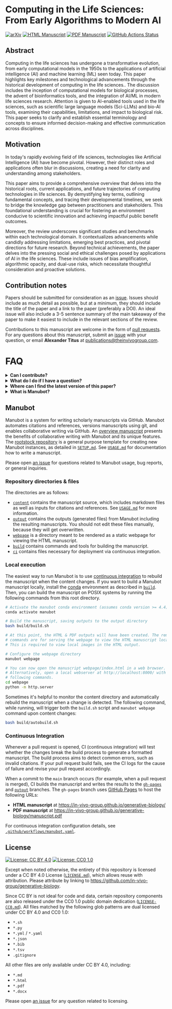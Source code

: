 # Computing in the Life Sciences: From Early Algorithms to Modern AI

<!-- usage note: edit the H1 title above to personalize the manuscript -->

[![arXiv](https://img.shields.io/badge/arXiv-<paper_id>-brightgreen.svg)](https://arxiv.org/abs/<paper_id>)
[![HTML Manuscript](https://img.shields.io/badge/manuscript-HTML-blue.svg)](https://in-vivo-group.github.io/generative-biology/)
[![PDF Manuscript](https://img.shields.io/badge/manuscript-PDF-blue.svg)](https://in-vivo-group.github.io/generative-biology/manuscript.pdf)
[![GitHub Actions Status](https://github.com/in-vivo-group/generative-biology/workflows/Manubot/badge.svg)](https://github.com/in-vivo-group/generative-biology/actions)

## Abstract

<!-- usage note: edit this section. -->

Computing in the life sciences has undergone a transformative evolution, from early computational models in the 1950s to the applications of artificial intelligence (AI) and machine learning (ML) seen today. This paper highlights key milestones and technological advancements through the historical development of computing in the life sciences.. The discussion includes the inception of computational models for biological processes, the advent of bioinformatics tools, and the integration of AI/ML in modern life sciences research. Attention is given to AI-enabled tools used in the life sciences, such as scientific large language models (Sci-LLMs) and bio-AI tools, examining their capabilities, limitations, and impact to biological risk. This paper seeks to clarify and establish essential terminology and concepts to ensure informed decision-making and effective communication across disciplines.

## Motivation

In today's rapidly evolving field of life sciences, technologies like Artificial Intelligence (AI) have become pivotal. However, their distinct roles and applications often blur in discussions, creating a need for clarity and understanding among stakeholders.

This paper aims to provide a comprehensive overview that delves into the historical roots, current applications, and future trajectories of computing technologies in life sciences. By demystifying key terms, outlining fundamental concepts, and tracing their developmental timelines, we seek to bridge the knowledge gap between practitioners and stakeholders. This foundational understanding is crucial for fostering an environment conducive to scientific innovation and achieving impactful public benefit outcomes.

Moreover, the review underscores significant studies and benchmarks within each technological domain. It contextualizes advancements while candidly addressing limitations, emerging best practices, and pivotal directions for future research. Beyond technical achievements, the paper delves into the pressing social and ethical challenges posed by applications of AI in the life sciences. These include issues of bias amplification, algorithmic opacity, and dual-use risks, which necessitate thoughtful consideration and proactive solutions.

## Contribution notes
Papers should be submitted for consideration as an [issue](https://github.com/In-Vivo-Group/generative-biology/issues). Issues should include as much detail as possible, but at a minimum, they should include the title of the paper and a link to the paper (preferably a DOI). An ideal issue will also include a 3-5 sentence summary of the main takeaway of the paper to make it easiest to include in the relevant sections of the review.

Contributions to this manuscript are welcome in the form of [pull requests](https://github.com/In-Vivo-Group/generative-biology/pulls). For any questions about this manuscript, submit an [issue](https://github.com/In-Vivo-Group/generative-biology/issues) with your question, or email **Alexander Titus** at [publications@theinvivogroup.com](mailto:titus@theinvivogroup.com).

# FAQ
<details>
<summary><b>Can I contribute?</b></summary>

Yes, everyone is welcome and encouraged to contribute to this manuscript. We welcome contributions from researchers, practitioners, and stakeholders in the life sciences community and beyond. Whether through insights, case studies, or ethical reflections, your input can enrich ongoing discussions and shape the future of AI in the life sciences. We ask that you do so through issues, pull requests, and engaging with the content thoughtfully. 


</details>
<details>
<summary><b>What do I do if I have a question?</b></summary>

Issues. Lots of issues. It's not that you have issues, but that we want to have issues. If you have questions, submit them so that we can track it and someone can help you. If we get the question enough, it will end up in these FAQs. Submit your issues!

</details>
<details>
<summary><b>Where can I find the latest version of this paper?</b></summary>
The latest version will soon be available on arXiv. Stay tuned for updates and access through this link.

</details>
<details>
<summary><b>What is Manubot?</b></summary>

Read everything on this README file below this question :-D

</details>

## Manubot

<!-- usage note: do not edit this section -->

Manubot is a system for writing scholarly manuscripts via GitHub.
Manubot automates citations and references, versions manuscripts using git, and enables collaborative writing via GitHub.
An [overview manuscript](https://greenelab.github.io/meta-review/ "Open collaborative writing with Manubot") presents the benefits of collaborative writing with Manubot and its unique features.
The [rootstock repository](https://git.io/fhQH1) is a general purpose template for creating new Manubot instances, as detailed in [`SETUP.md`](SETUP.md).
See [`USAGE.md`](USAGE.md) for documentation how to write a manuscript.

Please open [an issue](https://git.io/fhQHM) for questions related to Manubot usage, bug reports, or general inquiries.

### Repository directories & files

The directories are as follows:

+ [`content`](content) contains the manuscript source, which includes markdown files as well as inputs for citations and references.
  See [`USAGE.md`](USAGE.md) for more information.
+ [`output`](output) contains the outputs (generated files) from Manubot including the resulting manuscripts.
  You should not edit these files manually, because they will get overwritten.
+ [`webpage`](webpage) is a directory meant to be rendered as a static webpage for viewing the HTML manuscript.
+ [`build`](build) contains commands and tools for building the manuscript.
+ [`ci`](ci) contains files necessary for deployment via continuous integration.

### Local execution

The easiest way to run Manubot is to use [continuous integration](#continuous-integration) to rebuild the manuscript when the content changes.
If you want to build a Manubot manuscript locally, install the [conda](https://conda.io) environment as described in [`build`](build).
Then, you can build the manuscript on POSIX systems by running the following commands from this root directory.

```sh
# Activate the manubot conda environment (assumes conda version >= 4.4)
conda activate manubot

# Build the manuscript, saving outputs to the output directory
bash build/build.sh

# At this point, the HTML & PDF outputs will have been created. The remaining
# commands are for serving the webpage to view the HTML manuscript locally.
# This is required to view local images in the HTML output.

# Configure the webpage directory
manubot webpage

# You can now open the manuscript webpage/index.html in a web browser.
# Alternatively, open a local webserver at http://localhost:8000/ with the
# following commands.
cd webpage
python -m http.server
```

Sometimes it's helpful to monitor the content directory and automatically rebuild the manuscript when a change is detected.
The following command, while running, will trigger both the `build.sh` script and `manubot webpage` command upon content changes:

```sh
bash build/autobuild.sh
```

### Continuous Integration

Whenever a pull request is opened, CI (continuous integration) will test whether the changes break the build process to generate a formatted manuscript.
The build process aims to detect common errors, such as invalid citations.
If your pull request build fails, see the CI logs for the cause of failure and revise your pull request accordingly.

When a commit to the `main` branch occurs (for example, when a pull request is merged), CI builds the manuscript and writes the results to the [`gh-pages`](https://github.com/in-vivo-group/generative-biology/tree/gh-pages) and [`output`](https://github.com/in-vivo-group/generative-biology/tree/output) branches.
The `gh-pages` branch uses [GitHub Pages](https://pages.github.com/) to host the following URLs:

+ **HTML manuscript** at https://in-vivo-group.github.io/generative-biology/
+ **PDF manuscript** at https://in-vivo-group.github.io/generative-biology/manuscript.pdf

For continuous integration configuration details, see [`.github/workflows/manubot.yaml`](.github/workflows/manubot.yaml).

## License

<!--
usage note: edit this section to change the license of your manuscript or source code changes to this repository.
We encourage users to openly license their manuscripts, which is the default as specified below.
-->

[![License: CC BY 4.0](https://img.shields.io/badge/License%20All-CC%20BY%204.0-lightgrey.svg)](http://creativecommons.org/licenses/by/4.0/)
[![License: CC0 1.0](https://img.shields.io/badge/License%20Parts-CC0%201.0-lightgrey.svg)](https://creativecommons.org/publicdomain/zero/1.0/)

Except when noted otherwise, the entirety of this repository is licensed under a CC BY 4.0 License ([`LICENSE.md`](LICENSE.md)), which allows reuse with attribution.
Please attribute by linking to https://github.com/in-vivo-group/generative-biology.

Since CC BY is not ideal for code and data, certain repository components are also released under the CC0 1.0 public domain dedication ([`LICENSE-CC0.md`](LICENSE-CC0.md)).
All files matched by the following glob patterns are dual licensed under CC BY 4.0 and CC0 1.0:

+ `*.sh`
+ `*.py`
+ `*.yml` / `*.yaml`
+ `*.json`
+ `*.bib`
+ `*.tsv`
+ `.gitignore`

All other files are only available under CC BY 4.0, including:

+ `*.md`
+ `*.html`
+ `*.pdf`
+ `*.docx`

Please open [an issue](https://github.com/in-vivo-group/generative-biology/issues) for any question related to licensing.
